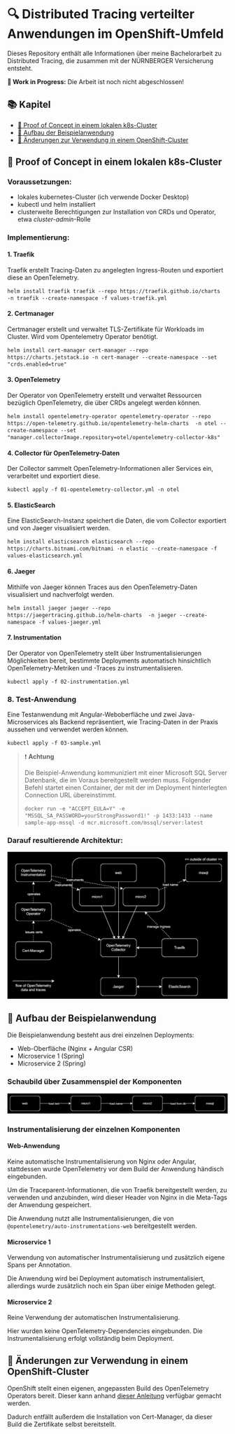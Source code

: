 # 🔍 Distributed Tracing verteilter Anwendungen im OpenShift-Umfeld

Dieses Repository enthält alle Informationen über meine Bachelorarbeit zu Distributed Tracing, die zusammen mit der
NÜRNBERGER Versicherung entsteht.

**🚧 Work in Progress:** Die Arbeit ist noch nicht abgeschlossen!

## 📚 Kapitel

* [🧪 Proof of Concept in einem lokalen k8s-Cluster](#-proof-of-concept-in-einem-lokalen-k8s-cluster)
* [🎪 Aufbau der Beispielanwendung](#-aufbau-der-beispielanwendung)
* [🐧 Änderungen zur Verwendung in einem OpenShift-Cluster](#-änderungen-zur-verwendung-in-einem-openshift-cluster)

## 🧪 Proof of Concept in einem lokalen k8s-Cluster

### Voraussetzungen:

- lokales kubernetes-Cluster (ich verwende Docker Desktop)
- kubectl und helm installiert
- clusterweite Berechtigungen zur Installation von CRDs und Operator, etwa *cluster-admin*-Rolle

### Implementierung:

#### 1. Traefik

Traefik erstellt Tracing-Daten zu angelegten Ingress-Routen und exportiert diese an OpenTelemetry.

```shell
helm install traefik traefik --repo https://traefik.github.io/charts  -n traefik --create-namespace -f values-traefik.yml
```

#### 2. Certmanager

Certmanager erstellt und verwaltet TLS-Zertifikate für Workloads im Cluster. Wird vom Opentelemetry Operator benötigt.

```shell
helm install cert-manager cert-manager --repo https://charts.jetstack.io -n cert-manager --create-namespace --set "crds.enabled=true"
```

#### 3. OpenTelemetry

Der Operator von OpenTelemetry erstellt und verwaltet Ressourcen bezüglich OpenTelemetry, die über CRDs angelegt werden
können.

```shell
helm install opentelemetry-operator opentelemetry-operator --repo https://open-telemetry.github.io/opentelemetry-helm-charts  -n otel --create-namespace --set "manager.collectorImage.repository=otel/opentelemetry-collector-k8s"
```

#### 4. Collector für OpenTelemetry-Daten

Der Collector sammelt OpenTelemetry-Informationen aller Services ein, verarbeitet und exportiert diese.

```shell
kubectl apply -f 01-opentelemetry-collector.yml -n otel
```

#### 5. ElasticSearch

Eine ElasticSearch-Instanz speichert die Daten, die vom Collector exportiert und von Jaeger visualisiert werden.

```shell
helm install elasticsearch elasticsearch --repo https://charts.bitnami.com/bitnami -n elastic --create-namespace -f values-elasticsearch.yml
```

#### 6. Jaeger

Mithilfe von Jaeger können Traces aus den OpenTelemetry-Daten visualisiert und nachverfolgt werden.

```shell
helm install jaeger jaeger --repo https://jaegertracing.github.io/helm-charts  -n jaeger --create-namespace -f values-jaeger.yml
```

#### 7. Instrumentation

Der Operator von OpenTelemetry stellt über Instrumentalisierungen Möglichkeiten bereit, bestimmte Deployments
automatisch hinsichtlich OpenTelemetry-Metriken und -Traces zu instrumentalisieren.

```shell
kubectl apply -f 02-instrumentation.yml
```

### 8. Test-Anwendung

Eine Testanwendung mit Angular-Weboberfläche und zwei Java-Microservices als Backend repräsentiert, wie Tracing-Daten in
der Praxis aussehen und verwendet werden können.

```shell
kubectl apply -f 03-sample.yml
```

> ❗ **Achtung**
>
> Die Beispiel-Anwendung kommuniziert mit einer Microsoft SQL Server Datenbank, die im Voraus bereitgestellt werden
> muss.
> Folgender Befehl startet einen Container, der mit der im Deployment hinterlegten Connection URL übereinstimmt.
> ```shell
> docker run -e "ACCEPT_EULA=Y" -e "MSSQL_SA_PASSWORD=yourStrongPassword1!" -p 1433:1433 --name sample-app-mssql -d mcr.microsoft.com/mssql/server:latest
> ```

### Darauf resultierende Architektur:

![Diagramm der lokalen Architektur](docs/local-architecture.drawio.svg)

## 🎪 Aufbau der Beispielanwendung

Die Beispielanwendung besteht aus drei einzelnen Deployments:

- Web-Oberfläche (Nginx + Angular CSR)
- Microservice 1 (Spring)
- Microservice 2 (Spring)

### Schaubild über Zusammenspiel der Komponenten

![Diagramm der Anwendung](docs/sample-app.drawio.svg)

### Instrumentalisierung der einzelnen Komponenten

#### Web-Anwendung

Keine automatische Instrumentalisierung von Nginx oder Angular, stattdessen wurde OpenTelemetry vor dem Build der
Anwendung händisch eingebunden.

Um die Traceparent-Informationen, die von Traefik bereitgestellt werden, zu verwenden und anzubinden, wird dieser Header
von Nginx in die Meta-Tags der Anwendung gespeichert.

Die Anwendung nutzt alle Instrumentalisierungen, die von `@opentelemetry/auto-instrumentations-web` bereitgestellt
werden.

#### Microservice 1

Verwendung von automatischer Instrumentalisierung und zusätzlich eigene Spans per Annotation.

Die Anwendung wird bei Deployment automatisch instrumentalisiert, allerdings wurde zusätzlich noch ein Span über einige
Methoden gelegt.

#### Microservice 2

Reine Verwendung der automatischen Instrumentalisierung.

Hier wurden keine OpenTelemetry-Dependencies eingebunden. Die Instrumentalisierung erfolgt vollständig beim Deployment.

## 🐧 Änderungen zur Verwendung in einem OpenShift-Cluster

OpenShift stellt einen eigenen, angepassten Build des OpenTelemetry Operators bereit. Dieser kann
anhand [dieser Anleitung](https://docs.openshift.com/container-platform/4.12/observability/otel/otel-installing.html)
verfügbar gemacht werden.

Dadurch entfällt außerdem die Installation von Cert-Manager, da dieser Build die Zertifikate selbst bereitstellt.
